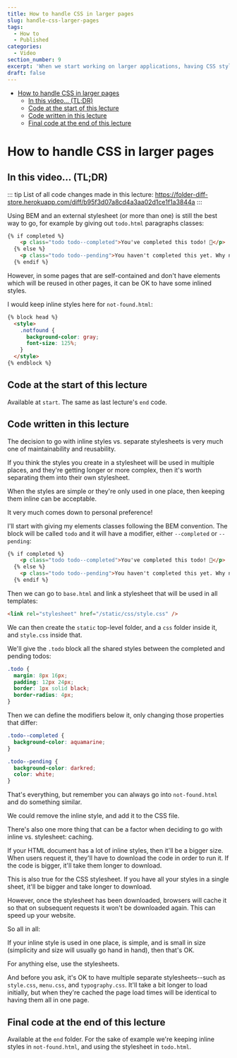 ```yaml
---
title: How to handle CSS in larger pages
slug: handle-css-larger-pages
tags:
  - How to
  - Published
categories:
  - Video
section_number: 9
excerpt: 'When we start working on larger applications, having CSS styles in the HTML can become too cumbersome. In this lecture, let''s revisit BEM and how to use it!'
draft: false
---
```


- [How to handle CSS in larger pages](#how-to-handle-css-in-larger-pages)
  - [In this video... (TL;DR)](#in-this-video-tldr)
  - [Code at the start of this lecture](#code-at-the-start-of-this-lecture)
  - [Code written in this lecture](#code-written-in-this-lecture)
  - [Final code at the end of this lecture](#final-code-at-the-end-of-this-lecture)

# How to handle CSS in larger pages

## In this video... (TL;DR)

::: tip
List of all code changes made in this lecture: https://folder-diff-store.herokuapp.com/diff/b95f3d07a8cd4a3aa02d1ce1f1a3844a
:::

Using BEM and an external stylesheet (or more than one) is still the best way to go, for example by giving out `todo.html` paragraphs classes:

```html
{% if completed %}
    <p class="todo todo--completed">You've completed this todo! 🚀</p>
  {% else %}
    <p class="todo todo--pending">You haven't completed this yet. Why not do it now?</p>
  {% endif %}
```

However, in some pages that are self-contained and don't have elements which will be reused in other pages, it can be OK to have some inlined styles.

I would keep inline styles here for `not-found.html`:

```html
{% block head %}
  <style>
    .notfound {
      background-color: gray;
      font-size: 125%;
    }
  </style>
{% endblock %}
```

## Code at the start of this lecture

Available at `start`. The same as last lecture's `end` code.

## Code written in this lecture

The decision to go with inline styles vs. separate stylesheets is very much one of maintainability and reusability.

If you think the styles you create in a stylesheet will be used in multiple places, and they're getting longer or more complex, then it's worth separating them into their own stylesheet.

When the styles are simple or they're only used in one place, then keeping them inline can be acceptable.

It very much comes down to personal preference!

I'll start with giving my elements classes following the BEM convention. The block will be called `todo` and it will have a modifier, either `--completed` or `--pending`:

```html
{% if completed %}
    <p class="todo todo--completed">You've completed this todo! 🚀</p>
  {% else %}
    <p class="todo todo--pending">You haven't completed this yet. Why not do it now?</p>
  {% endif %}
```

Then we can go to `base.html` and link a stylesheet that will be used in all templates:

```html
<link rel="stylesheet" href="/static/css/style.css" />
```

We can then create the `static` top-level folder, and a `css` folder inside it, and `style.css` inside that.

We'll give the `.todo` block all the shared styles between the completed and pending todos:

```css
.todo {
  margin: 8px 16px;
  padding: 12px 24px;
  border: 1px solid black;
  border-radius: 4px;
}
```

Then we can define the modifiers below it, only changing those properties that differ:

```css
.todo--completed {
  background-color: aquamarine;
}

.todo--pending {
  background-color: darkred;
  color: white;
}
```

That's everything, but remember you can always go into `not-found.html` and do something similar.

We could remove the inline style, and add it to the CSS file.

There's also one more thing that can be a factor when deciding to go with inline vs. stylesheet: caching.

If your HTML document has a lot of inline styles, then it'll be a bigger size. When users request it, they'll have to download the code in order to run it. If the code is bigger, it'll take them longer to download.

This is also true for the CSS stylesheet. If you have all your styles in a single sheet, it'll be bigger and take longer to download.

However, once the stylesheet has been downloaded, browsers will cache it so that on subsequent requests it won't be downloaded again. This can speed up your website.

So all in all:

If your inline style is used in one place, is simple, and is small in size (simplicity and size will usually go hand in hand), then that's OK.

For anything else, use the stylesheets.

And before you ask, it's OK to have multiple separate stylesheets--such as `style.css`, `menu.css`, and `typography.css`. It'll take a bit longer to load initially, but when they're cached the page load times will be identical to having them all in one page.

## Final code at the end of this lecture

Available at the `end` folder. For the sake of example we're keeping inline styles in `not-found.html`, and using the stylesheet in `todo.html`.
